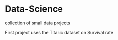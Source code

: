 # Data-Science
collection of small data projects

First project uses the Titanic dataset on Survival rate
